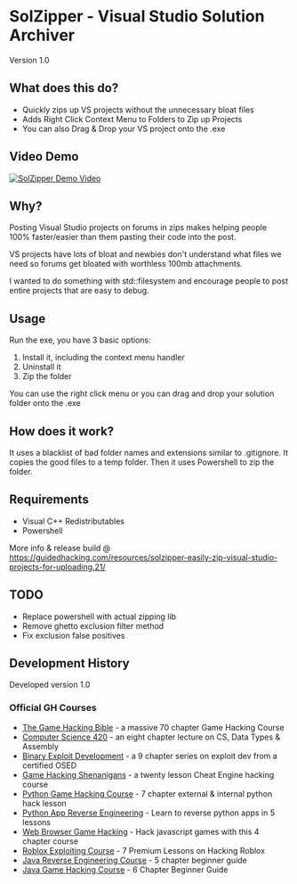 # SolZipper - Visual Studio Solution Archiver
Version 1.0

## What does this do?

-   Quickly zips up VS projects without the unnecessary bloat files
-   Adds Right Click Context Menu to Folders to Zip up Projects
-   You can also Drag & Drop your VS project onto the .exe

## Video Demo
[![SolZipper Demo Video](http://img.youtube.com/vi/LDdOMEZz4Ik/0.jpg)](https://youtu.be/LDdOMEZz4Ik "SolZipper Demo")

## Why?

Posting Visual Studio projects on forums in zips makes helping people 100% faster/easier than them pasting their code into the post.

VS projects have lots of bloat and newbies don't understand what files we need so forums get bloated with worthless 100mb attachments.

I wanted to do something with std::filesystem and encourage people to post entire projects that are easy to debug.

## Usage

Run the exe, you have 3 basic options:
1.   Install it, including the context menu handler
2.   Uninstall it
3.   Zip the folder

You can use the right click menu or you can drag and drop your solution folder onto the .exe

## How does it work?
It uses a blacklist of bad folder names and extensions similar to .gitignore.  It copies the good files to a temp folder.  Then it uses Powershell to zip the folder.

## Requirements
-   Visual C++ Redistributables
-   Powershell

More info & release build @ https://guidedhacking.com/resources/solzipper-easily-zip-visual-studio-projects-for-uploading.21/

## TODO
*   Replace powershell with actual zipping lib
*   Remove ghetto exclusion filter method
*   Fix exclusion false positives

## Development History
Developed version 1.0

<h3>Official GH Courses</h3>
<ul>
	<li><a href="https://guidedhacking.com/ghb" target="_blank">The Game Hacking Bible</a>&nbsp;- a massive 70 chapter Game Hacking Course</li>
	<li><a href="https://guidedhacking.com/threads/squally-cs420-game-hacking-course.14191/" target="_blank">Computer Science 420</a>&nbsp;- an eight chapter lecture on CS, Data Types &amp; Assembly</li>
	<li><a href="https://guidedhacking.com/forums/binary-exploit-development-course.551/" target="_blank">Binary Exploit Development</a>&nbsp;- a 9 chapter series on exploit dev&nbsp;from a certified OSED</li>
	<li><a href="https://guidedhacking.com/forums/game-hacking-shenanigans/" target="_blank">Game Hacking Shenanigans</a>&nbsp;- a twenty lesson Cheat Engine hacking course</li>
	<li><a href="https://guidedhacking.com/threads/python-game-hacking-tutorial-1-1-introduction.18695/" target="_blank">Python Game Hacking Course</a>&nbsp;- 7 chapter external &amp; internal python hack lesson</li>
	<li><a href="https://guidedhacking.com/threads/python-game-hacking-tutorial-2-1-introduction.19199/" target="_blank">Python App Reverse Engineering</a>&nbsp;- Learn to reverse python apps in 5 lessons</li>
	<li><a href="https://guidedhacking.com/threads/web-browser-game-hacking-intro-part-1.17726/" target="_blank">Web Browser Game Hacking</a>&nbsp;- Hack javascript games with this 4 chapter course</li>
	<li><a href="https://guidedhacking.com/forums/roblox-exploit-scripting-course-res100.521/" target="_blank">Roblox Exploiting Course</a>&nbsp;- 7 Premium Lessons on Hacking Roblox</li>
	<li><a href="https://guidedhacking.com/forums/java-reverse-engineering-course-jre100.538/" target="_blank">Java Reverse Engineering Course</a>&nbsp;- 5 chapter beginner guide</li>
	<li><a href="https://guidedhacking.com/forums/java-game-hacking-course-jgh100.553/" target="_blank">Java Game Hacking Course</a>&nbsp;- 6 Chapter Beginner Guide</li>
</ul>
